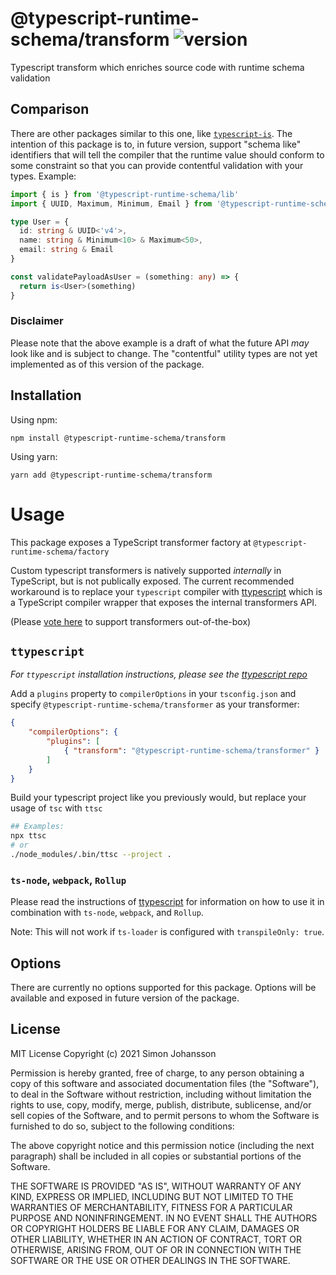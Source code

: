 # @typescript-runtime-schema/transform ![version](https://badgen.net/badge/version/0.1.1/blue)
Typescript transform which enriches source code with runtime schema validation

## Comparison
There are other packages similar to this one, like [`typescript-is`](https://github.com/woutervh-/typescript-is). The intention of this package is to, in future version, support "schema like" identifiers that will tell the compiler that the runtime value should conform to some constraint so that you can provide contentful validation with your types. Example:
```ts
import { is } from '@typescript-runtime-schema/lib'
import { UUID, Maximum, Minimum, Email } from '@typescript-runtime-schema/lib/contentful'

type User = {
  id: string & UUID<'v4'>,
  name: string & Minimum<10> & Maximum<50>,
  email: string & Email
}

const validatePayloadAsUser = (something: any) => {
  return is<User>(something)
}
```

### Disclaimer
Please note that the above example is a draft of what the future API _may_ look like and is subject to change. The "contentful" utility types are not yet implemented as of this version of the package.
## Installation
Using npm:
```
npm install @typescript-runtime-schema/transform
```
Using yarn:
```
yarn add @typescript-runtime-schema/transform
```
# Usage

This package exposes a TypeScript transformer factory at `@typescript-runtime-schema/factory`

Custom typescript transformers is natively supported _internally_ in TypeScript, but is not publically exposed. The current recommended workaround is to replace your `typescript` compiler with [ttypescript](https://github.com/cevek/ttypescript) which is a TypeScript compiler wrapper that exposes the internal transformers API.

(Please [vote here](https://github.com/Microsoft/TypeScript/issues/14419) to support transformers out-of-the-box)

## `ttypescript`
_For `ttypescript` installation instructions, please see the [ttypescript repo](https://github.com/cevek/ttypescript)_

Add a `plugins` property to `compilerOptions` in your `tsconfig.json` and specify `@typescript-runtime-schema/transformer` as your transformer:

```json
{
    "compilerOptions": {
        "plugins": [
            { "transform": "@typescript-runtime-schema/transformer" }
        ]
    }
}
```

Build your typescript project like you previously would, but replace your usage of `tsc` with `ttsc`

```bash
## Examples:
npx ttsc
# or
./node_modules/.bin/ttsc --project .
```

### `ts-node`, `webpack`, `Rollup`
Please read the instructions of [ttypescript](https://github.com/cevek/ttypescript/blob/master/README.md) for information on how to use it in combination with `ts-node`, `webpack`, and `Rollup`.

Note: This will not work if `ts-loader` is configured with `transpileOnly: true`.

## Options

There are currently no options supported for this package. Options will be available and exposed in future version of the package.
## License
MIT License Copyright (c) 2021 Simon Johansson

Permission is hereby granted, free of charge, to any person obtaining a copy of this software and associated documentation files (the "Software"), to deal in the Software without restriction, including without limitation the rights to use, copy, modify, merge, publish, distribute, sublicense, and/or sell copies of the Software, and to permit persons to whom the Software is furnished to do so, subject to the following conditions:

The above copyright notice and this permission notice (including the next paragraph) shall be included in all copies or substantial portions of the Software.

THE SOFTWARE IS PROVIDED "AS IS", WITHOUT WARRANTY OF ANY KIND, EXPRESS OR IMPLIED, INCLUDING BUT NOT LIMITED TO THE WARRANTIES OF MERCHANTABILITY, FITNESS FOR A PARTICULAR PURPOSE AND NONINFRINGEMENT. IN NO EVENT SHALL THE AUTHORS OR COPYRIGHT HOLDERS BE LIABLE FOR ANY CLAIM, DAMAGES OR OTHER LIABILITY, WHETHER IN AN ACTION OF CONTRACT, TORT OR OTHERWISE, ARISING FROM, OUT OF OR IN CONNECTION WITH THE SOFTWARE OR THE USE OR OTHER DEALINGS IN THE SOFTWARE.